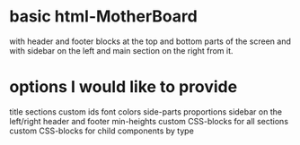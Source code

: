 # basic html-MotherBoard
with header and footer blocks at the top and bottom parts of the screen
and with sidebar on the left and main section on the right from it.

# options I would like to provide
title
sections custom ids
font
colors
side-parts proportions
sidebar on the left/right
header and footer min-heights
custom CSS-blocks for all sections
custom CSS-blocks for child components by type
